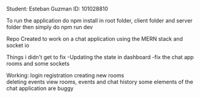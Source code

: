 Student: Esteban Guzman
ID: 101028810

To run the application
do npm install in root folder, client folder and server folder
then simply do npm run dev

Repo Created to work on a chat application using the MERN stack and socket io

Things i didn't get to fix
-Updating the state in dashboard
-fix the chat app rooms and some sockets

Working:
login
registration
creating new rooms  
deleting events
view rooms, events and chat history
some elements of the chat application are buggy
